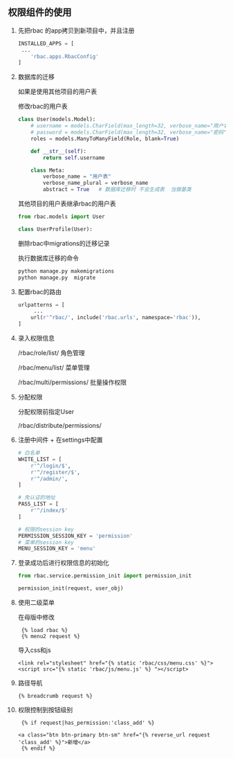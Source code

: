 ## 权限组件的使用

1. 先把rbac 的app拷贝到新项目中，并且注册

   ```python
   INSTALLED_APPS = [
   	...
       'rbac.apps.RbacConfig'
   ]
   ```

2. 数据库的迁移

   如果是使用其他项目的用户表

   修改rbac的用户表

   ```python
   class User(models.Model):
       # username = models.CharField(max_length=32, verbose_name="用户名")
       # password = models.CharField(max_length=32, verbose_name="密码")
       roles = models.ManyToManyField(Role, blank=True)
   
       def __str__(self):
           return self.username
   
       class Meta:
           verbose_name = "用户表"
           verbose_name_plural = verbose_name
           abstract = True   # 数据库迁移时 不会生成表  当做基类
   ```

   其他项目的用户表继承rbac的用户表

   ```python
   from rbac.models import User
   
   class UserProfile(User):
   ```

   删除rbac中migrations的迁移记录

   执行数据库迁移的命令

   ```python 
   python manage.py makemigrations
   python manage.py  migrate
   ```

3. 配置rbac的路由

   ```python 
   urlpatterns = [
     	...
       url(r'^rbac/', include('rbac.urls', namespace='rbac')),
   ]
   
   ```

4. 录入权限信息

   /rbac/role/list/    角色管理

   /rbac/menu/list/    菜单管理

   /rbac/multi/permissions/   批量操作权限

5. 分配权限

   分配权限前指定User

   /rbac/distribute/permissions/

6. 注册中间件 + 在settings中配置

   ```python
   # 白名单
   WHITE_LIST = [
       r'^/login/$',
       r'^/register/$',
       r'^/admin/',
   ]
   
   # 免认证的地址
   PASS_LIST = [
       r'^/index/$'
   ]
   
   # 权限的session key
   PERMISSION_SESSION_KEY = 'permission'
   # 菜单的session key
   MENU_SESSION_KEY = 'menu'
   
   ```

7. 登录成功后进行权限信息的初始化

   ```python
   from rbac.service.permission_init import permission_init
   
   permission_init(request, user_obj)
   
   ```

8. 使用二级菜单

   在母版中修改

   ```
    {% load rbac %}
    {% menu2 request %}
   ```

   导入css和js

   ```
   <link rel="stylesheet" href="{% static 'rbac/css/menu.css' %}">
   <script src="{% static 'rbac/js/menu.js' %} "></script>
   ```

9. 路径导航

   ```
   {% breadcrumb request %}
   ```

10. 权限控制到按钮级别

    ```
     {% if request|has_permission:'class_add' %}
    
    <a class="btn btn-primary btn-sm" href="{% reverse_url request 'class_add' %}">新增</a>
     {% endif %}
    ```

    
